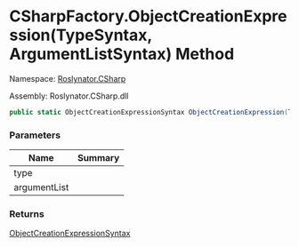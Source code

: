 # CSharpFactory\.ObjectCreationExpression\(TypeSyntax, ArgumentListSyntax\) Method

Namespace: [Roslynator.CSharp](../../README.md)

Assembly: Roslynator\.CSharp\.dll

```csharp
public static ObjectCreationExpressionSyntax ObjectCreationExpression(TypeSyntax type, ArgumentListSyntax argumentList)
```

### Parameters

| Name | Summary |
| ---- | ------- |
| type | |
| argumentList | |

### Returns

[ObjectCreationExpressionSyntax](https://docs.microsoft.com/en-us/dotnet/api/microsoft.codeanalysis.csharp.syntax.objectcreationexpressionsyntax)


